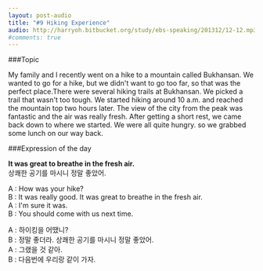```yaml
---
layout: post-audio
title: "#9 Hiking Experience"
audio: http://harryoh.bitbucket.org/study/ebs-speaking/201312/12-12.mp3
#comments: true
---
```


###Topic

My family and I recently went on a hike to a mountain called Bukhansan. We wanted to go for a hike, but we didn't want to go too far, so that was the perfect place.There were several hiking trails at Bukhansan. We picked a trail that wasn't too tough. We started hiking around 10 a.m. and reached the mountain top two hours later. The view of the city from the peak was fantastic and the air was really fresh. After getting a short rest, we came back down to where we started. We were all quite hungry. so we grabbed some lunch on our way back.

###Expression‍ of the day

**It was great to breathe in the fresh air.**  
상쾌한 공기를 마시니 정말 좋았어.

A : How was your hike?  
B : It was really good. It was great to breathe in the fresh air.  
A : I'm sure it was.  
B : You should come with us next time.  

A : 하이킹을 어땠니?  
B : 정말 좋더라. 상쾌한 공기를 마시니 정말 좋았어.  
A : 그랬을 것 같아.  
B : 다음번에 우리랑 같이 가자.  
